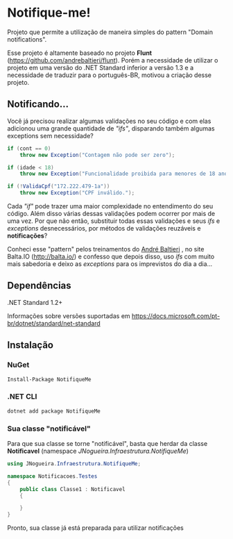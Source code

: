 # Notifique-me!
Projeto que permite a utilização de maneira simples do pattern "Domain notifications". 

Esse projeto é altamente baseado no projeto **Flunt** (https://github.com/andrebaltieri/flunt). Porém a necessidade de utilizar o projeto em uma versão do .NET Standard inferior a versão 1.3 e a necessidade de traduzir para o português-BR, motivou a criação desse projeto.

## Notificando...
Você já precisou realizar algumas validações no seu código e com elas adicionou uma grande quantidade de *"ifs"*, disparando também algumas exceptions sem necessidade?

```csharp
if (cont == 0)
    throw new Exception("Contagem não pode ser zero");
```
```csharp
if (idade < 18)
    throw new Exception("Funcionalidade proibida para menores de 18 anos.");
```
```csharp
if (!ValidaCpf("172.222.479-1a"))
    throw new Exception("CPF inválido.");
```
Cada *"if"* pode trazer uma maior complexidade no entendimento do seu código. Além disso várias dessas validações podem ocorrer por mais de uma vez. Por que não então, substituir todas essas validações e seus *ifs* e *exceptions* desnecessários, por métodos de validações reuzáveis e **notificações**?

Conheci esse "pattern" pelos treinamentos do [André Baltieri](https://github.com/andrebaltieri) , no site Balta.IO (http://balta.io/) e confesso que depois disso, uso *ifs* com muito mais sabedoria e deixo as *exceptions* para os imprevistos do dia a dia...

## Dependências
.NET Standard 1.2+

Informações sobre versões suportadas em https://docs.microsoft.com/pt-br/dotnet/standard/net-standard

## Instalação

### NuGet
```
Install-Package NotifiqueMe
```
### .NET CLI
```
dotnet add package NotifiqueMe
```





### Sua classe "notificável"
Para que sua classe se torne "notificável", basta que herdar da classe **Notificavel** (namespace *JNogueira.Infraestrutura.NotifiqueMe*)

```csharp
using JNogueira.Infraestrutura.NotifiqueMe;

namespace Notificacoes.Testes
{
    public class Classe1 : Notificavel
    {

    }
}
```
Pronto, sua classe já está preparada para utilizar notificações
